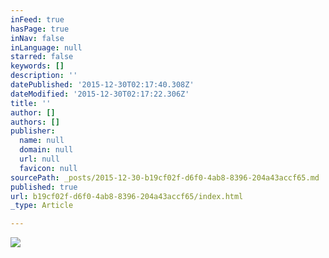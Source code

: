 ```yaml
---
inFeed: true
hasPage: true
inNav: false
inLanguage: null
starred: false
keywords: []
description: ''
datePublished: '2015-12-30T02:17:40.308Z'
dateModified: '2015-12-30T02:17:22.306Z'
title: ''
author: []
authors: []
publisher:
  name: null
  domain: null
  url: null
  favicon: null
sourcePath: _posts/2015-12-30-b19cf02f-d6f0-4ab8-8396-204a43accf65.md
published: true
url: b19cf02f-d6f0-4ab8-8396-204a43accf65/index.html
_type: Article

---
```

![](https://the-grid-user-content.s3-us-west-2.amazonaws.com/24cc877f-40c0-441f-8524-4b1bad598600.png)